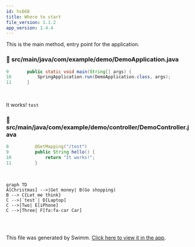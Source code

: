 ```yaml
---
id: hs668
title: Where to start
file_version: 1.1.2
app_version: 1.4.4
---
```


This is the main method, entry point for the application.
<!-- NOTE-swimm-snippet: the lines below link your snippet to Swimm -->
### 📄 src/main/java/com/example/demo/DemoApplication.java
```java
9      	public static void main(String[] args) {
10     		SpringApplication.run(DemoApplication.class, args);
11     	}
```

<br/>

It works! `test`<swm-token data-swm-token=":src/main/java/com/example/demo/controller/DemoController.java:8:6:6:`    @GetMapping(&quot;/test&quot;)`"/>
<!-- NOTE-swimm-snippet: the lines below link your snippet to Swimm -->
### 📄 src/main/java/com/example/demo/controller/DemoController.java
```java
8          @GetMapping("/test")
9          public String hello() {
10             return "It works!";
11         }
```

<br/>

<!--MERMAID {width:100}-->
```mermaid
graph TD
A[Christmas] -->|Get money| B(Go shopping)
B --> C{Let me think}
C -->|`test`| D[Laptop]
C -->|Two| E[iPhone]
C -->|Three| F[fa:fa-car Car]


```
<!--MCONTENT {content: "graph TD<br/>\nA\\[Christmas\\] \\-\\-\\>|Get money| B(Go shopping)<br/>\nB \\-\\-\\> C{Let me think}<br/>\nC \\-\\-\\>|`test`<swm-token data-swm-token=\":src/main/java/com/example/demo/controller/DemoController.java:8:6:6:`    @GetMapping(&quot;/test&quot;)`\"/>| D\\[Laptop\\]<br/>\nC \\-\\-\\>|Two| E\\[iPhone\\]<br/>\nC \\-\\-\\>|Three| F\\[fa:fa-car Car\\]<br/>\n\n<br/>"} --->

<br/>

This file was generated by Swimm. [Click here to view it in the app](/repos/Z2l0aHViJTNBJTNBZG9jLWFkdmVudHVyZSUzQSUzQUdhbGF0ZWFKYXZpZXI=/docs/hs668).
